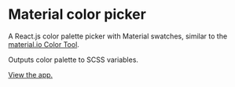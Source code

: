 # Material color picker
A React.js color palette picker with Material swatches, similar to the [material.io Color Tool](https://material.io/tools/color/).

Outputs color palette to SCSS variables.

[View the app.](https://mtbrock.github.io/material-color-picker)
